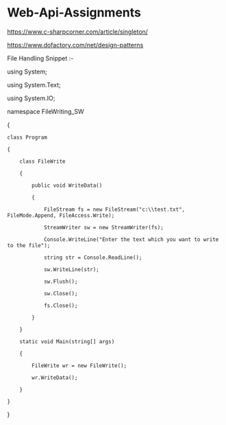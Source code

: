 # Web-Api-Assignments
https://www.c-sharpcorner.com/article/singleton/

https://www.dofactory.com/net/design-patterns

File Handling Snippet :- 

using System;

using System.Text;

using System.IO;

 

namespace FileWriting_SW

{

    class Program

    {

        class FileWrite

        {

            public void WriteData()

            {

                FileStream fs = new FileStream("c:\\test.txt", FileMode.Append, FileAccess.Write);

                StreamWriter sw = new StreamWriter(fs);

                Console.WriteLine("Enter the text which you want to write to the file");

                string str = Console.ReadLine();

                sw.WriteLine(str);

                sw.Flush();

                sw.Close();

                fs.Close();

            }

        }

        static void Main(string[] args)

        {

            FileWrite wr = new FileWrite();

            wr.WriteData();

        }

    }

}
